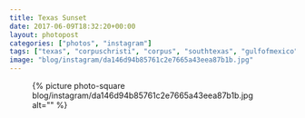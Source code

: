 ```yaml
---
title: Texas Sunset
date: 2017-06-09T18:32:20+00:00
layout: photopost
categories: ["photos", "instagram"]
tags: ["texas", "corpuschristi", "corpus", "southtexas", "gulfofmexico", "usa", "america", "sunset", "snoopys"]
image: "blog/instagram/da146d94b85761c2e7665a43eea87b1b.jpg"
---
```


<figure class="photo photo--square">
  {% picture photo-square blog/instagram/da146d94b85761c2e7665a43eea87b1b.jpg alt="" %}
</figure>


